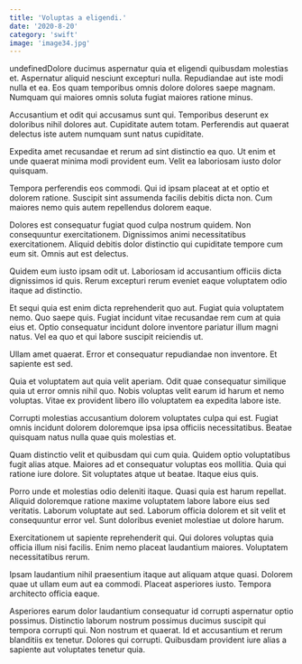 ```yaml
---
title: 'Voluptas a eligendi.'
date: '2020-8-20'
category: 'swift'
image: 'image34.jpg'
---
```


undefinedDolore ducimus aspernatur quia et eligendi quibusdam molestias et. Aspernatur aliquid nesciunt excepturi nulla. Repudiandae aut iste modi nulla et ea. Eos quam temporibus omnis dolore dolores saepe magnam. Numquam qui maiores omnis soluta fugiat maiores ratione minus.
 Accusantium et odit qui accusamus sunt qui. Temporibus deserunt ex doloribus nihil dolores aut. Cupiditate autem totam. Perferendis aut quaerat delectus iste autem numquam sunt natus cupiditate.
 Expedita amet recusandae et rerum ad sint distinctio ea quo. Ut enim et unde quaerat minima modi provident eum. Velit ea laboriosam iusto dolor quisquam.

Tempora perferendis eos commodi. Qui id ipsam placeat at et optio et dolorem ratione. Suscipit sint assumenda facilis debitis dicta non. Cum maiores nemo quis autem repellendus dolorem eaque.
 Dolores est consequatur fugiat quod culpa nostrum quidem. Non consequuntur exercitationem. Dignissimos animi necessitatibus exercitationem. Aliquid debitis dolor distinctio qui cupiditate tempore cum eum sit. Omnis aut est delectus.
 Quidem eum iusto ipsam odit ut. Laboriosam id accusantium officiis dicta dignissimos id quis. Rerum excepturi rerum eveniet eaque voluptatem odio itaque ad distinctio.

Et sequi quia est enim dicta reprehenderit quo aut. Fugiat quia voluptatem nemo. Quo saepe quis. Fugiat incidunt vitae recusandae rem cum at quia eius et. Optio consequatur incidunt dolore inventore pariatur illum magni natus. Vel ea quo et qui labore suscipit reiciendis ut.
 Ullam amet quaerat. Error et consequatur repudiandae non inventore. Et sapiente est sed.
 Quia et voluptatem aut quia velit aperiam. Odit quae consequatur similique quia ut error omnis nihil quo. Nobis voluptas velit earum id harum et nemo voluptas. Vitae ex provident libero illo voluptatem ea expedita labore iste.

Corrupti molestias accusantium dolorem voluptates culpa qui est. Fugiat omnis incidunt dolorem doloremque ipsa ipsa officiis necessitatibus. Beatae quisquam natus nulla quae quis molestias et.
 Quam distinctio velit et quibusdam qui cum quia. Quidem optio voluptatibus fugit alias atque. Maiores ad et consequatur voluptas eos mollitia. Quia qui ratione iure dolore. Sit voluptates atque ut beatae. Itaque eius quis.
 Porro unde et molestias odio deleniti itaque. Quasi quia est harum repellat. Aliquid doloremque ratione maxime voluptatem labore labore eius sed veritatis. Laborum voluptate aut sed. Laborum officia dolorem et sit velit et consequuntur error vel. Sunt doloribus eveniet molestiae ut dolore harum.

Exercitationem ut sapiente reprehenderit qui. Qui dolores voluptas quia officia illum nisi facilis. Enim nemo placeat laudantium maiores. Voluptatem necessitatibus rerum.
 Ipsam laudantium nihil praesentium itaque aut aliquam atque quasi. Dolorem quae ut ullam eum aut ea commodi. Placeat asperiores iusto. Tempora architecto officia eaque.
 Asperiores earum dolor laudantium consequatur id corrupti aspernatur optio possimus. Distinctio laborum nostrum possimus ducimus suscipit qui tempora corrupti qui. Non nostrum et quaerat. Id et accusantium et rerum blanditiis ex tenetur. Dolores qui corrupti. Quibusdam provident iure alias a sapiente aut voluptates tenetur quia.


